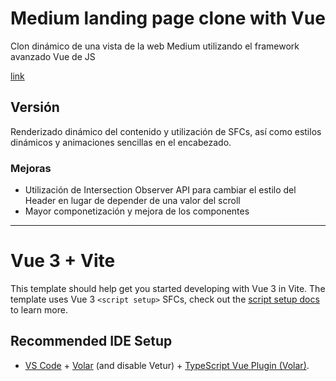# Medium landing page clone with Vue

Clon dinámico de una vista de la web Medium utilizando el framework
avanzado Vue de JS

[link](https://medium-clone-23.netlify.app/)

## Versión
Renderizado dinámico del contenido y utilización de SFCs, así como estilos dinámicos y animaciones sencillas en el encabezado.


### Mejoras
- Utilización de Intersection Observer API para cambiar el estilo del Header en lugar de depender de una valor del scroll
- Mayor componetización y mejora de los componentes

---------------------------------------------------

# Vue 3 + Vite

This template should help get you started developing with Vue 3 in Vite. The template uses Vue 3 `<script setup>` SFCs, check out the [script setup docs](https://v3.vuejs.org/api/sfc-script-setup.html#sfc-script-setup) to learn more.

## Recommended IDE Setup

- [VS Code](https://code.visualstudio.com/) + [Volar](https://marketplace.visualstudio.com/items?itemName=Vue.volar) (and disable Vetur) + [TypeScript Vue Plugin (Volar)](https://marketplace.visualstudio.com/items?itemName=Vue.vscode-typescript-vue-plugin).
